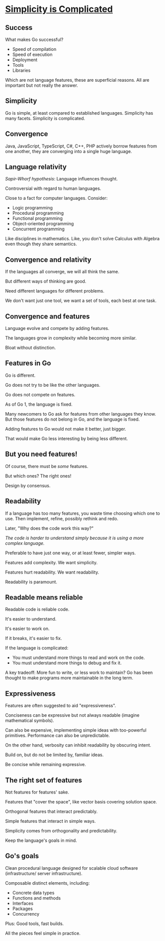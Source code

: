 # [Simplicity is Complicated](https://www.youtube.com/watch?v=rFejpH_tAHM)


## Success

What makes Go successful?

* Speed of compilation
* Speed of execution
* Deployment
* Tools
* Libraries

Which are not language features, these are superficial reasons. All are important but not really the answer.

## Simplicity

Go is simple, at least compared to established languages. Simplicity has many facets. Simplicity is complicated.

## Convergence

Java, JavaScript, TypeScript, C#, C++, PHP actively borrow features from one another, they are converging into a single huge language.

## Language relativity

_Sapir-Whorf hypothesis_: Language influences thought.

Controversial with regard to human languages.

Close to a fact for computer languages. Consider:

* Logic programming
* Procedural programming
* Functional programming
* Object-oriented programming
* Concurrent programming

Like disciplines in mathematics. Like, you don't solve Calculus with Algebra even though they share semantics.

## Convergence and relativity

If the languages all converge, we will all think the same.

But different ways of thinking are good.

Need different languages for different problems.

We don't want just one tool, we want a set of tools, each best at one task.

## Convergence and features

Language evolve and compete by adding features.

The languages grow in complexity while becoming more similar.

Bloat without distinction.

## Features in Go

Go is different.

Go does not try to be like the other languages.

Go does not compete on features.

As of Go 1, the language is fixed.

Many newcomers to Go ask for features from other languages they know. But those features do not belong in Go, and the language is fixed.

Adding features to Go would not make it better, just bigger.

That would make Go less interesting by being less different.

## But you need features!

Of course, there must be _some_ features.

But which ones? The right ones!

Design by consensus.

## Readability

If a language has too many features, you waste time choosing which one to use. Then implement, refine, possibly rethink and redo.

Later, "Why does the code work this way?"

_The code is harder to understand simply because it is using a more complex language._

Preferable to have just one way, or at least fewer, simpler ways.

Features add complexity. We want simplicity.

Features hurt readability. We want readability.

Readability is paramount.

## Readable means reliable

Readable code is reliable code.

It's easier to understand.

It's easier to work on.

If it breaks, it's easier to fix.

If the language is complicated:
* You must understand more things to read and work on the code.
* You must understand more things to debug and fix it.

A key tradeoff: More fun to write, or less work to maintain? Go has been thought to make programs more maintainable in the long term.

## Expressiveness

Features are often suggested to aid "expressiveness".

Conciseness can be expressive but not always readable (imagine mathematical symbols).

Can also be expensive, implementing simple ideas with too-powerful primitives. Performance can also be unpredictable.

On the other hand, verbosity can inhibit readability by obscuring intent.

Build on, but do not be limited by, familiar ideas.

Be concise while remaining expressive.

## The right set of features

Not features for features' sake.

Features that "cover the space", like vector basis covering solution space.

Orthogonal features that interact predictably.

Simple features that interact in simple ways.

Simplicity comes from orthogonality and predictability.

Keep the language's goals in mind.


## Go's goals

Clean procedural language designed for scalable cloud software (infrastructure/ server infrastructure).

Composable distinct elements, including:
* Concrete data types
* Functions and methods
* Interfaces
* Packages
* Concurrency

Plus: Good tools, fast builds.

All the pieces feel simple in practice.